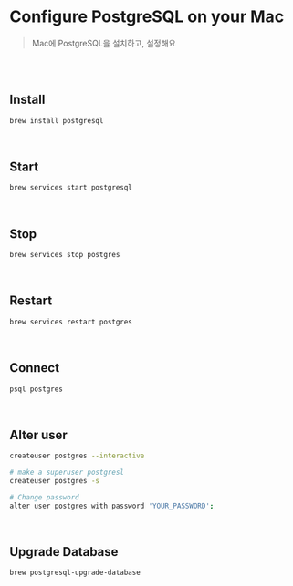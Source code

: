 # Configure PostgreSQL on your Mac

> Mac에 PostgreSQL을 설치하고, 설정해요

<br>

<br>

## Install

```sh
brew install postgresql
```

<br>

## Start

```sh
brew services start postgresql
```

<br>

## Stop

```sh
brew services stop postgres
```

<br>

## Restart

```sh
brew services restart postgres
```

<br>

## Connect

```sh
psql postgres
```

<br>

## Alter user

```sh
createuser postgres --interactive

# make a superuser postgresl
createuser postgres -s

# Change password
alter user postgres with password 'YOUR_PASSWORD';
```

<br>

## Upgrade Database

```sh
brew postgresql-upgrade-database
```
